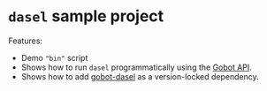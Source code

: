 # `dasel` sample project

Features:

- Demo `"bin"` script
- Shows how to run `dasel` programmatically using the [Gobot API](https://github.com/benallfree/gobot/tree/v1.0.0-alpha.36/docs/readme.md).
- Shows how to add [gobot-dasel](https://www.npmjs.com/package/gobot-dasel) as a version-locked dependency.
